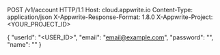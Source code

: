 POST /v1/account HTTP/1.1
Host: cloud.appwrite.io
Content-Type: application/json
X-Appwrite-Response-Format: 1.8.0
X-Appwrite-Project: <YOUR_PROJECT_ID>

{
  "userId": "<USER_ID>",
  "email": "email@example.com",
  "password": "",
  "name": "<NAME>"
}
